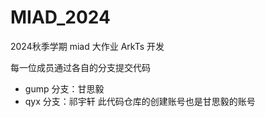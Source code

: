 # MIAD_2024
2024秋季学期 miad 大作业 ArkTs 开发

每一位成员通过各自的分支提交代码
- gump 分支：甘思毅
- qyx 分支：祁宇轩
此代码仓库的创建账号也是甘思毅的账号
